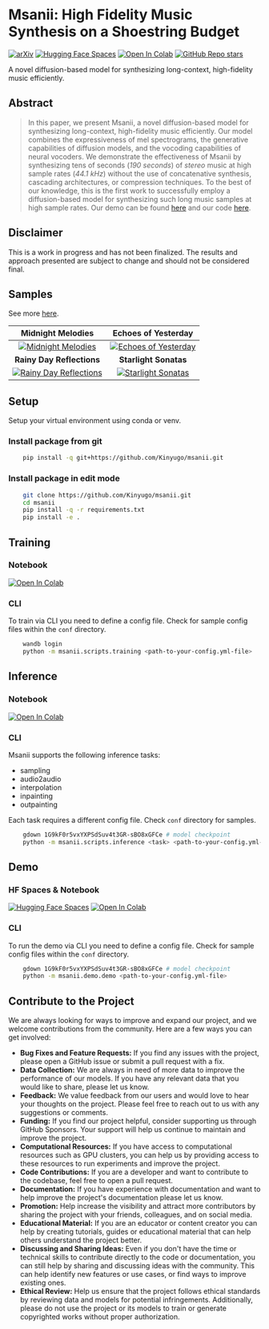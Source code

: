 # Msanii: High Fidelity Music Synthesis on a Shoestring Budget

[![arXiv](https://img.shields.io/badge/arXiv-2301.06468-<COLOR>.svg)](https://arxiv.org/abs/2301.06468) [![Hugging Face Spaces](https://img.shields.io/badge/%F0%9F%A4%97%20Hugging%20Face-Spaces-blue)](https://huggingface.co/spaces/kinyugo/msanii) [![Open In Colab](https://colab.research.google.com/assets/colab-badge.svg)](https://colab.research.google.com/github/Kinyugo/msanii/blob/main/notebooks/msanii_demo.ipynb) [![GitHub Repo stars](https://img.shields.io/github/stars/Kinyugo/msanii?style=social) ](https://github.com/Kinyugo/msanii)

A novel diffusion-based model for synthesizing long-context, high-fidelity music efficiently.

## Abstract

> In this paper, we present Msanii, a novel diffusion-based model for synthesizing long-context, high-fidelity music efficiently. Our model combines the expressiveness of mel spectrograms, the generative capabilities of diffusion models, and the vocoding capabilities of neural vocoders. We demonstrate the effectiveness of Msanii by synthesizing tens of seconds (_190 seconds_) of _stereo_ music at high sample rates (_44.1 kHz_) without the use of concatenative synthesis, cascading architectures, or compression techniques. To the best of our knowledge, this is the first work to successfully employ a diffusion-based model for synthesizing such long music samples at high sample rates. Our demo can be found [here](https://kinyugo.github.io/msanii-demo) and our code [here](https://github.com/Kinyugo/msanii).

## Disclaimer

This is a work in progress and has not been finalized. The results and approach presented are subject to change and should not be considered final.

## Samples

See more [here](https://kinyugo.github.io/msanii-demo/).

|                                                              **Midnight Melodies**                                                              |                                                           **Echoes of Yesterday**                                                           |
| :---------------------------------------------------------------------------------------------------------------------------------------------: | :-----------------------------------------------------------------------------------------------------------------------------------------: |
|     [ ![ Midnight Melodies ](http://img.youtube.com/vi/cFrpR0wc_A4/0.jpg) ](http://www.youtube.com/watch?v=cFrpR0wc_A4 "Midnight Melodies")     | [ ![ Echoes of Yesterday ](http://img.youtube.com/vi/tWlEqkRxZSU/0.jpg) ](http://www.youtube.com/watch?v=tWlEqkRxZSU "Echoes of Yesterday") |
|                                                            **Rainy Day Reflections**                                                            |                                                            **Starlight Sonatas**                                                            |
| [ ![ Rainy Day Reflections ](http://img.youtube.com/vi/-ZikAJxNomM/0.jpg) ](http://www.youtube.com/watch?v=-ZikAJxNomM "Rainy Day Reflections") |   [ ![ Starlight Sonatas ](http://img.youtube.com/vi/3adYlNVZSxA/0.jpg) ](http://www.youtube.com/watch?v=3adYlNVZSxA "Starlight Sonatas")   |

## Setup

Setup your virtual environment using conda or venv.

### Install package from git

```bash
    pip install -q git+https://github.com/Kinyugo/msanii.git
```

### Install package in edit mode

```bash
    git clone https://github.com/Kinyugo/msanii.git
    cd msanii
    pip install -q -r requirements.txt
    pip install -e .
```

## Training

### Notebook

<a target="_blank" href="https://colab.research.google.com/github/Kinyugo/msanii/blob/main/notebooks/msanii_training.ipynb">
  <img src="https://colab.research.google.com/assets/colab-badge.svg" alt="Open In Colab"/>
</a>

### CLI

To train via CLI you need to define a config file. Check for sample config files within the `conf` directory.

```bash
    wandb login
    python -m msanii.scripts.training <path-to-your-config.yml-file>
```

## Inference

### Notebook

<a target="_blank" href="https://colab.research.google.com/github/Kinyugo/msanii/blob/main/notebooks/msanii_inference.ipynb">
  <img src="https://colab.research.google.com/assets/colab-badge.svg" alt="Open In Colab"/>
</a>

### CLI

Msanii supports the following inference tasks:

- sampling
- audio2audio
- interpolation
- inpainting
- outpainting

Each task requires a different config file. Check `conf` directory for samples.

```bash
    gdown 1G9kF0r5vxYXPSdSuv4t3GR-sBO8xGFCe # model checkpoint
    python -m msanii.scripts.inference <task> <path-to-your-config.yml-file>
```

## Demo

### HF Spaces & Notebook

[![Hugging Face Spaces](https://img.shields.io/badge/%F0%9F%A4%97%20Hugging%20Face-Spaces-blue)](https://space) [![Open In Colab](https://colab.research.google.com/assets/colab-badge.svg)](https://colab.research.google.com/github/Kinyugo/msanii/blob/main/notebooks/msanii_demo.ipynb)

### CLI

To run the demo via CLI you need to define a config file. Check for sample config files within the `conf` directory.

```bash
    gdown 1G9kF0r5vxYXPSdSuv4t3GR-sBO8xGFCe # model checkpoint
    python -m msanii.demo.demo <path-to-your-config.yml-file>
```

## Contribute to the Project

We are always looking for ways to improve and expand our project, and we welcome contributions from the community. Here are a few ways you can get involved:

- **Bug Fixes and Feature Requests:** If you find any issues with the project, please open a GitHub issue or submit a pull request with a fix.
- **Data Collection:** We are always in need of more data to improve the performance of our models. If you have any relevant data that you would like to share, please let us know.
- **Feedback:** We value feedback from our users and would love to hear your thoughts on the project. Please feel free to reach out to us with any suggestions or comments.
- **Funding:** If you find our project helpful, consider supporting us through GitHub Sponsors. Your support will help us continue to maintain and improve the project.
- **Computational Resources:** If you have access to computational resources such as GPU clusters, you can help us by providing access to these resources to run experiments and improve the project.
- **Code Contributions:** If you are a developer and want to contribute to the codebase, feel free to open a pull request.
- **Documentation:** If you have experience with documentation and want to help improve the project's documentation please let us know.
- **Promotion:** Help increase the visibility and attract more contributors by sharing the project with your friends, colleagues, and on social media.
- **Educational Material:** If you are an educator or content creator you can help by creating tutorials, guides or educational material that can help others understand the project better.
- **Discussing and Sharing Ideas:** Even if you don't have the time or technical skills to contribute directly to the code or documentation, you can still help by sharing and discussing ideas with the community. This can help identify new features or use cases, or find ways to improve existing ones.
- **Ethical Review:** Help us ensure that the project follows ethical standards by reviewing data and models for potential infringements. Additionally, please do not use the project or its models to train or generate copyrighted works without proper authorization.
